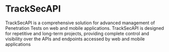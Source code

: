 # TrackSecAPI
TrackSecAPI is a comprehensive solution for advanced management of Penetration Tests on web and mobile applications. TrackSecAPI is designed for repetitive and long-term projects, providing complete control and visibility over the APIs and endpoints accessed by web and mobile applications
